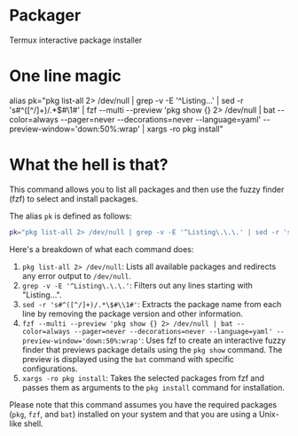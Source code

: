 # Packager
Termux interactive package installer

# One line magic
alias pk="pkg list-all 2> /dev/null | grep -v -E '^Listing\.\.\.' | sed -r 's#^([^/]+)/.*\$#\\1#' | fzf --multi --preview 'pkg show {} 2> /dev/null | bat --color=always --pager=never --decorations=never --language=yaml' --preview-window='down:50%:wrap' | xargs -ro pkg install"

# What the hell is that?
This command allows you to list all packages and then use the fuzzy finder (fzf) to select and install packages. 

The alias `pk` is defined as follows:

```bash
pk="pkg list-all 2> /dev/null | grep -v -E '^Listing\.\.\.' | sed -r 's#^([^/]+)/.*\$#\\1#' | fzf --multi --preview 'pkg show {} 2> /dev/null | bat --color=always --pager=never --decorations=never --language=yaml' --preview-window='down:50%:wrap' | xargs -ro pkg install"
```

Here's a breakdown of what each command does:

1. `pkg list-all 2> /dev/null`: Lists all available packages and redirects any error output to `/dev/null`.
2. `grep -v -E '^Listing\.\.\.'`: Filters out any lines starting with "Listing...".
3. `sed -r 's#^([^/]+)/.*\$#\\1#'`: Extracts the package name from each line by removing the package version and other information.
4. `fzf --multi --preview 'pkg show {} 2> /dev/null | bat --color=always --pager=never --decorations=never --language=yaml' --preview-window='down:50%:wrap'`: Uses fzf to create an interactive fuzzy finder that previews package details using the `pkg show` command. The preview is displayed using the `bat` command with specific configurations.
5. `xargs -ro pkg install`: Takes the selected packages from fzf and passes them as arguments to the `pkg install` command for installation.

Please note that this command assumes you have the required packages (`pkg`, `fzf`, and `bat`) installed on your system and that you are using a Unix-like shell.
